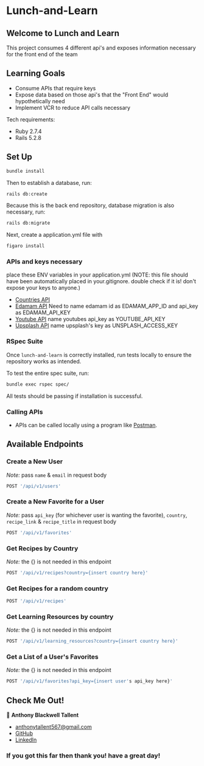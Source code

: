 # Lunch-and-Learn

## Welcome to Lunch and Learn

This project consumes 4 different api's and exposes information necessary for the front end of the team

## Learning Goals
- Consume APIs that require keys
- Expose data based on those api's that the "Front End" would hypothetically need
- Implement VCR to reduce API calls necessary

Tech requirements: 
- Ruby 2.7.4
- Rails 5.2.8

## Set Up

```bash
bundle install
```

Then to establish a database, run:

```bash
rails db:create
```

Because this is the back end repository, database migration is also necessary, run:

```bash
rails db:migrate
```

Next, create a application.yml file with

```bash
figaro install
```

### APIs and keys necessary
place these ENV variables in your application.yml 
(NOTE: this file should have been automatically placed in your.gitignore. double check if it is! don't expose your keys to anyone.)
- [Countries API](https://restcountries.com/#api-endpoints-v3-all)
- [Edamam API](https://developer.edamam.com/edamam-recipe-api) Need to name edamam id as EDAMAM_APP_ID and api_key as EDAMAM_API_KEY
- [Youtube API](https://developers.google.com/youtube/v3/getting-started) name youtubes api_key as YOUTUBE_API_KEY
- [Upsplash API](https://unsplash.com/developers) name upsplash's key as UNSPLASH_ACCESS_KEY


### RSpec Suite

Once `lunch-and-learn` is correctly installed, run tests locally to ensure the repository works as intended.

To test the entire spec suite, run:

```bash
bundle exec rspec spec/
```

All tests should be passing if installation is successful.

### Calling APIs

- APIs can be called locally using a program like [Postman](https://www.postman.com). 

## Available Endpoints

### Create a New User
*Note:* pass `name` & `email` in request body

```bash
POST '/api/v1/users'
```

### Create a New Favorite for a User
*Note:* pass `api_key` (for whichever user is wanting the favorite), `country`, `recipe_link` & `recipe_title` in request body

```bash
POST '/api/v1/favorites'
```

### Get Recipes by Country
*Note:* the {} is not needed in this endpoint

```bash
POST '/api/v1/recipes?country={insert country here}'
```

### Get Recipes for a random country

```bash
POST '/api/v1/recipes'
```

### Get Learning Resources by country
*Note:* the {} is not needed in this endpoint

```bash
POST '/api/v1/learning_resources?country={insert country here}'
```

### Get a List of a User's Favorites
*Note:* the {} is not needed in this endpoint

```bash
POST '/api/v1/favorites?api_key={insert user's api_key here}'
```

## Check Me Out!

:bust_in_silhouette: **Anthony Blackwell Tallent** 
- anthonytallent567@gmail.com
- [GitHub](https://github.com/anthonytallent)
- [LinkedIn](https://www.linkedin.com/in/anthony-blackwell-tallent-b36916255/)

### If you got this far then thank you! have a great day!


